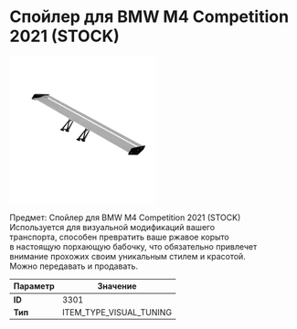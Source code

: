 # Спойлер для BMW M4 Competition 2021 (STOCK)

![Item Image](../img/3301.webp?raw=true)

Предмет: Спойлер для BMW M4 Competition 2021 (STOCK)<br>Используется для визуальной модификаций вашего<br>транспорта, способен превратить ваше ржавое корыто<br>в настоящую порхающую бабочку, что обязательно привлечет<br>внимание прохожих своим уникальным стилем и красотой.<br>Можно передавать и продавать.


| Параметр | Значение |
|----------|----------|
| **ID** | 3301 |
| **Тип** | ITEM_TYPE_VISUAL_TUNING |

